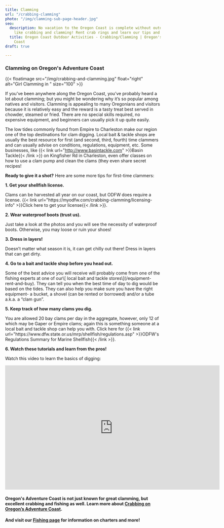 ```yaml
---
title: Clamming
url: "/crabbing-clamming"
photo: "/img/clamming-sub-page-header.jpg"
seo:
  description: No vacation to the Oregon Coast is complete without outdoor activities
    like crabbing and clamming! Rent crab rings and learn our tips and tricks!
  title: Oregon Coast Outdoor Activities - Crabbing/Clamming | Oregon's Adventure
    Coast
draft: true

---
```

### Clamming on Oregon's Adventure Coast

{{< floatimage src="/img/crabbing-and-clamming.jpg" float="right" alt="Girl Clamming in " size="100" >}}

If you’ve been anywhere along the Oregon Coast, you’ve probably heard a lot about clamming; but you might be wondering why it’s so popular among natives and visitors. Clamming is appealing to many Oregonians and visitors because it is relatively easy and the reward is a tasty treat best served in chowder, steamed or fried. There are no special skills required, no expensive equipment, and beginners can usually pick it up quite easily.

The low tides commonly found from Empire to Charleston make our region one of the top destinations for clam digging. Local bait & tackle shops are usually the best resource for first (and second, third, fourth) time clammers and can usually advise on conditions, regulations, equipment, etc. Some businesses, like {{< link url="http://www.basintackle.com" >}}Basin Tackle{{< /link >}} on Kingfisher Rd in Charleston, even offer classes on how to use a clam pump and clean the clams (they even share secret recipes!

**Ready to give it a shot?**  Here are some more tips for first-time clammers:

**1. Get your shellfish license.**

<p class="bullet-para-indent">Clams can be harvested all year on our coast, but ODFW does require a license.  {{< link url="https://myodfw.com/crabbing-clamming/licensing-info" >}}Click here to get your license{{< /link >}}.</p>

**2. Wear waterproof boots (trust us).**

<p class="bullet-para-indent">Just take a look at the photos and you will see the necessity of waterproof boots. Otherwise, you may loose or ruin your shoes!</p>

**3. Dress in layers!**

<p class="bullet-para-indent">Doesn’t matter what season it is, it can get chilly out there! Dress in layers that can get dirty.</p>

**4. Go to a bait and tackle shop before you head out.**

<p class="bullet-para-indent">Some of the best advice you will receive will probably come from one of the fishing experts at one of our\[ local bait and tackle stores\](/equipment-rent-and-buy). They can tell you when the best time of day to dig would be based on the tides. They can also help you make sure you have the right equipment- a bucket, a shovel (can be rented or borrowed) and/or a tube a.k.a. a “clam gun”.</p>

**5. Keep track of how many clams you dig.**

<p class="bullet-para-indent">You are allowed 20 bay clams per day in the aggregate, however, only 12 of which may be Gaper or Empire clams; again this is something someone at a local bait and tackle shop can help you with. Click here for {{< link url="https://www.dfw.state.or.us/mrp/shellfish/regulations.asp" >}}ODFW's Regulations Summary for Marine Shellfish{{< /link >}}.</p>

**6. Watch these tutorials and learn from the pros!**

<p class="bullet-para-indent">Watch this video to learn the basics of digging:</p>
<p>
<iframe width="695" height="403" src="https://www.youtube.com/embed/caRg6WqgrcI?rel=0" frameborder="0" allow="autoplay; encrypted-media" allowfullscreen></iframe></p>

#### Oregon's Adventure Coast is not just known for great clamming, but excellent crabbing and fishing as well. Learn more about [**Crabbing on Oregon’s Adventure Coast**]().

<div class="margin-50px-top"></div>

#### And visit our [**Fishing page**](/fishing/) for information on charters and more!